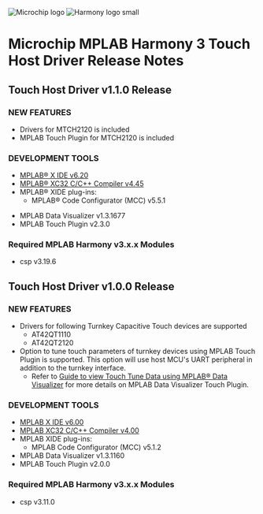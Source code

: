 ﻿![Microchip logo](https://raw.githubusercontent.com/wiki/Microchip-MPLAB-Harmony/Microchip-MPLAB-Harmony.github.io/images/microchip_logo.png)
![Harmony logo small](https://raw.githubusercontent.com/wiki/Microchip-MPLAB-Harmony/Microchip-MPLAB-Harmony.github.io/images/microchip_mplab_harmony_logo_small.png)

#  Microchip MPLAB Harmony 3 Touch Host Driver Release Notes

## Touch Host Driver v1.1.0 Release
### NEW FEATURES
* Drivers for MTCH2120 is included
* MPLAB Touch Plugin for MTCH2120 is included 
### DEVELOPMENT TOOLS 
- [MPLAB® X IDE v6.20](https://www.microchip.com/en-us/tools-resources/develop/mplab-x-ide)
- [MPLAB® XC32 C/C++ Compiler v4.45](https://www.microchip.com/en-us/tools-resources/develop/mplab-xc-compilers)
- MPLAB® XIDE plug-ins:
  - MPLAB® Code Configurator (MCC) v5.5.1
* MPLAB Data Visualizer v1.3.1677
* MPLAB Touch Plugin v2.3.0
### Required MPLAB Harmony v3.x.x Modules 
* csp v3.19.6

## Touch Host Driver v1.0.0 Release
### NEW FEATURES
* Drivers for following Turnkey Capacitive Touch devices are supported
  * AT42QT1110
  * AT42QT2120
* Option to tune touch parameters of turnkey devices using MPLAB Touch Plugin is supported. This option will use host MCU's UART peripheral in addition to the turnkey interface.
  * Refer to [Guide to view Touch Tune Data using MPLAB® Data Visualizer](https://onlinedocs.microchip.com/v2/keyword-lookup?keyword=bidirectional_touch_tuning&version=latest&redirect=true) for more details on MPLAB Data Visualizer Touch Plugin.
### DEVELOPMENT TOOLS 
* [MPLAB X IDE v6.00](https://www.microchip.com/en-us/tools-resources/develop/mplab-x-ide)
* [MPLAB XC32 C/C++ Compiler v4.00](https://www.microchip.com/mplab/compilers)
* MPLAB XIDE plug-ins:
    * MPLAB Code Configurator (MCC) v5.1.2
* MPLAB Data Visualizer v1.3.1160
* MPLAB Touch Plugin v2.0.0
### Required MPLAB Harmony v3.x.x Modules 
* csp v3.11.0





